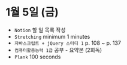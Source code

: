 # 1월 5일 (금)

- `Notion` 할 일 목록 작성
- `Stretching` minimum 1 minutes
- `자바스크립트 + jQuery 스터디 1` p. 108 ~ p. 137
- `컴퓨터활용능력 1급` 공부 - 요약본 (2회독)
- `Plank` 100 seconds
